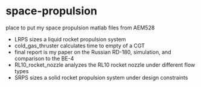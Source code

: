 # space-propulsion
place to put my space propulsion matlab files from AEM528


- LRPS sizes a liquid rocket propulsion system
- cold_gas_thruster calculates time to empty of a CGT
- final report is my paper on the Russian RD-180, simulation, and comparison to the BE-4
- RL10_rocket_nozzle analyzes the RL10 rocket nozzle under different flow types
- SRPS sizes a solid rocket propulsion system under design constraints
